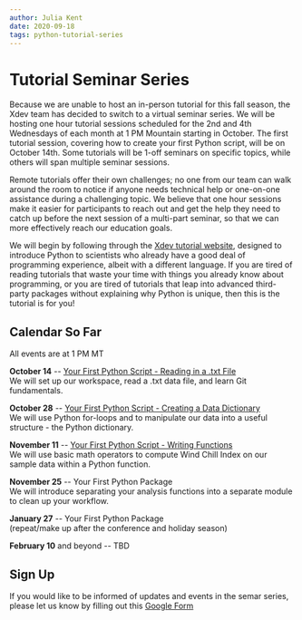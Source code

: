 ```yaml
---
author: Julia Kent
date: 2020-09-18
tags: python-tutorial-series
---
```


# Tutorial Seminar Series

Because we are unable to host an in-person tutorial for this fall season, the Xdev team has decided to switch to a virtual seminar series. We will be hosting one hour tutorial sessions scheduled for the 2nd and 4th Wednesdays of each month at 1 PM Mountain starting in October. The first tutorial session, covering how to create your first Python script, will be on October 14th. Some tutorials will be 1-off seminars on specific topics, while others will span multiple seminar sessions.

Remote tutorials offer their own challenges; no one from our team can walk around the room to notice if anyone needs technical help or one-on-one assistance during a challenging topic. We believe that one hour sessions make it easier for participants to reach out and get the help they need to catch up before the next session of a multi-part seminar, so that we can more effectively reach our education goals.

We will begin by following through the [Xdev tutorial website](https://ncar.github.io/python-tutorial/), designed to introduce Python to scientists who already have a good deal of programming experience, albeit with a different language. If you are tired of reading tutorials that waste your time with things you already know about programming, or you are tired of tutorials that leap into advanced third-party packages without explaining why Python is unique, then this is the tutorial is for you!

## Calendar So Far

All events are at 1 PM MT

**October 14** -- [Your First Python Script - Reading in a .txt File](https://ncar.github.io/python-tutorial/tutorials/yourfirst.html#reading-a-txt-file) <br>
We will set up our workspace, read a .txt data file, and learn Git fundamentals.

**October 28** -- [Your First Python Script - Creating a Data Dictionary](https://ncar.github.io/python-tutorial/tutorials/yourfirst.html#creating-a-data-dictionary) <br>
We will use Python for-loops and to manipulate our data into a useful structure - the Python dictionary.

**November 11** -- [Your First Python Script - Writing Functions](https://ncar.github.io/python-tutorial/tutorials/yourfirst.html#writing-functions) <br>
We will use basic math operators to compute Wind Chill Index on our sample data within a Python function.

**November 25** -- Your First Python Package<br>
We will introduce separating your analysis functions into a separate module to clean up your workflow.

**January 27** -- Your First Python Package<br>
(repeat/make up after the conference and holiday season)

**February 10** and beyond -- TBD

## Sign Up

If you would like to be informed of updates and events in the semar series, please let us know by filling out this [Google Form](https://docs.google.com/forms/d/e/1FAIpQLScf8ITDrDW9lFL_Y34cSRBPR_9FBWb-jfmPyUL0EXWUgASOJw/viewform?usp=sf_link)
